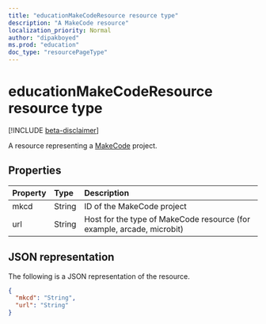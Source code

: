 ```yaml
---
title: "educationMakeCodeResource resource type"
description: "A MakeCode resource"
localization_priority: Normal
author: "dipakboyed"
ms.prod: "education"
doc_type: "resourcePageType"
---
```


# educationMakeCodeResource resource type

[!INCLUDE [beta-disclaimer](../../includes/beta-disclaimer.md)]

A resource representing a [MakeCode](https://www.microsoft.com/en-us/makecode) project.

## Properties

| Property     | Type        | Description |
|:-------------|:------------|:------------|
|mkcd|String|ID of the MakeCode project|
|url|String|Host for the type of MakeCode resource (for example, arcade, microbit)|

## JSON representation

The following is a JSON representation of the resource.

<!-- {
  "blockType": "resource",
  "optionalProperties": [

  ],
  "@odata.type": "microsoft.graph.educationMakeCodeResource",
  "baseType": "microsoft.graph.educationResource"
}-->

```json
{
  "mkcd": "String",
  "url": "String"
}
```

<!-- uuid: 16cd6b66-4b1a-43a1-adaf-3a886856ed98
2019-02-04 14:57:30 UTC -->
<!-- {
  "type": "#page.annotation",
  "description": "educationMakeCodeResource resource",
  "keywords": "",
  "section": "documentation",
  "tocPath": ""
}-->